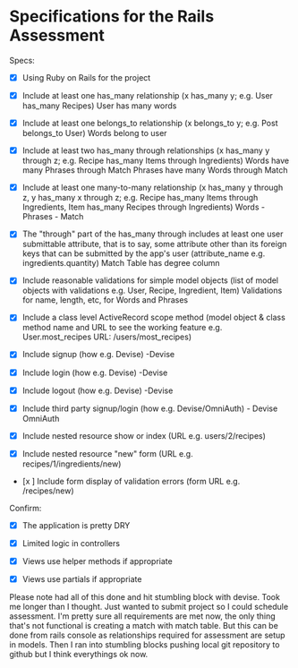 # Specifications for the Rails Assessment

Specs:
- [x] Using Ruby on Rails for the project
- [x] Include at least one has_many relationship (x has_many y; e.g. User has_many Recipes) 
        User has many words
- [x] Include at least one belongs_to relationship (x belongs_to y; e.g. Post belongs_to User)
        Words belong to user
- [x] Include at least two has_many through relationships (x has_many y through z; e.g. Recipe has_many Items through Ingredients)
        Words have many Phrases through Match
        Phrases have many Words through Match
        
- [x] Include at least one many-to-many relationship (x has_many y through z, y has_many x through z; e.g. Recipe has_many Items through Ingredients, Item has_many Recipes through Ingredients)
        Words - Phrases - Match
- [x] The "through" part of the has_many through includes at least one user submittable attribute, that is to say, some attribute other than its foreign keys that can be submitted by the app's user (attribute_name e.g. ingredients.quantity)
        Match Table has degree column
- [x] Include reasonable validations for simple model objects (list of model objects with validations e.g. User, Recipe, Ingredient, Item)
        Validations for name, length, etc, for Words and Phrases
- [x] Include a class level ActiveRecord scope method (model object & class method name and URL to see the working feature e.g. User.most_recipes URL: /users/most_recipes)
- [x] Include signup (how e.g. Devise) -Devise
- [x] Include login (how e.g. Devise) -Devise
- [x] Include logout (how e.g. Devise) -Devise
- [x] Include third party signup/login (how e.g. Devise/OmniAuth) - Devise OmniAuth
- [x] Include nested resource show or index (URL e.g. users/2/recipes)
- [x] Include nested resource "new" form (URL e.g. recipes/1/ingredients/new)
- [x ] Include form display of validation errors (form URL e.g. /recipes/new)

Confirm:
- [x] The application is pretty DRY
- [x] Limited logic in controllers
- [x] Views use helper methods if appropriate
- [x] Views use partials if appropriate


Please note had all of this done and hit stumbling block with devise.  Took me longer than I thought.  Just wanted to submit project so I could schedule
assessment. I'm pretty sure all requirements are met now, the only thing that's not functional is creating a match with match table.
But this can be done from rails console as relationships required for assessment are setup in models. Then I ran into stumbling blocks pushing local git repository to github but I think everythings ok now.  
